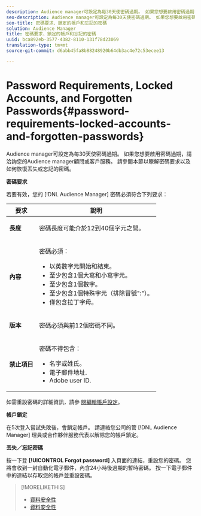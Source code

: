 ```yaml
---
description: Audience manager可設定為每30天使密碼過期。 如果您想要啟用密碼過期，請洽詢您的Audience manager顧問或客戶服務。 請參閱本節以瞭解密碼要求以及如何恢復丟失或忘記的密碼。
seo-description: Audience manager可設定為每30天使密碼過期。 如果您想要啟用密碼過期，請洽詢您的Audience manager顧問或客戶服務。 請參閱本節以瞭解密碼要求以及如何恢復丟失或忘記的密碼。
seo-title: 密碼要求、鎖定的帳戶和忘記的密碼
solution: Audience Manager
title: 密碼要求、鎖定的帳戶和忘記的密碼
uuid: bca892eb-3577-4382-8110-131f78d23069
translation-type: tm+mt
source-git-commit: d6abb45fa8b88248920b64db3ac4e72c53ecee13

---
```



# Password Requirements, Locked Accounts, and Forgotten Passwords{#password-requirements-locked-accounts-and-forgotten-passwords}

Audience manager可設定為每30天使密碼過期。 如果您想要啟用密碼過期，請洽詢您的Audience manager顧問或客戶服務。 請參閱本節以瞭解密碼要求以及如何恢復丟失或忘記的密碼。

<!-- 

c_password_requirements.xml

 -->

**密碼要求**

若要有效，您的 [!DNL Audience Manager] 密碼必須符合下列要求：

<table id="table_9B79E9F634664F6B995649E3158CCF20"> 
 <thead> 
  <tr> 
   <th colname="col1" class="entry"> 要求 </th> 
   <th colname="col2" class="entry"> 說明 </th> 
  </tr> 
 </thead>
 <tbody> 
  <tr> 
   <td colname="col1"> <p> <b>長度</b> </p> </td> 
   <td colname="col2"> <p>密碼長度可能介於12到40個字元之間。 </p> </td> 
  </tr> 
  <tr> 
   <td colname="col1"> <p> <b>內容</b> </p> </td> 
   <td colname="col2"> <p>密碼必須： </p> <p> 
     <ul id="ul_70F64B9DE90E463098DFA8AB8349CF0B"> 
      <li id="li_2FBA66E47F4A4E1BB01DE3722821E100">以英數字元開始和結束。 </li> 
      <li id="li_1390D4C9A48944B68B891EE6CB734BBC">至少包含1個大寫和小寫字元。 </li> 
      <li id="li_B75B64A005804262BAAF0F1901D63358">至少包含1個數字。 </li> 
      <li id="li_28452022AF4743B8B159187BBD10890A">至少包含1個特殊字元（排除冒號":"）。 </li> 
      <li id="li_C02B931ABAB84FFE9B87AEBAEDF34EF3">僅包含拉丁字母。 </li> 
     </ul> </p> </td> 
  </tr> 
  <tr> 
   <td colname="col1"> <p> <b>版本</b> </p> </td> 
   <td colname="col2"> <p> 密碼必須與前12個密碼不同。 </p> </td> 
  </tr> 
  <tr> 
   <td colname="col1"> <p> <b>禁止項目</b> </p> </td> 
   <td colname="col2"> <p> 密碼不得包含： </p> <p> 
     <ul id="ul_08DE186AF56E401B933256E69279847A"> 
      <li id="li_CC854F7F86484774A76CCF927E1400B4">名字或姓氏。 </li> 
      <li id="li_74ACCF3DE717473B8AB9B1720DD891E7">電子郵件地址. </li> 
      <li id="li_09C1F699BF6843ACAB4E68D2F57461AB"><span class="keyword"> Adobe</span> user ID. </li> 
     </ul> </p> </td> 
  </tr> 
 </tbody> 
</table>

如需重設密碼的詳細資訊，請參 [閱編輯帳戶設定](../features/administration/edit-account-settings.md)。

**帳戶鎖定**

在5次登入嘗試失敗後，會鎖定帳戶。 請連絡您公司的管 [!DNL Audience Manager] 理員或合作夥伴服務代表以解除您的帳戶鎖定。

**丟失／忘記密碼**

按一下登 **[!UICONTROL Forgot password]** 入頁面的連結，重設您的密碼。 您將會收到一封自動化電子郵件，內含24小時後過期的暫時密碼。 按一下電子郵件中的連結以存取您的帳戶並重設密碼。

>[!MORELIKETHIS]
>
>* [資料安全性](../overview/data-security-and-privacy/data-security.md)
>* [資料安全性](../overview/data-security-and-privacy/data-privacy.md)

